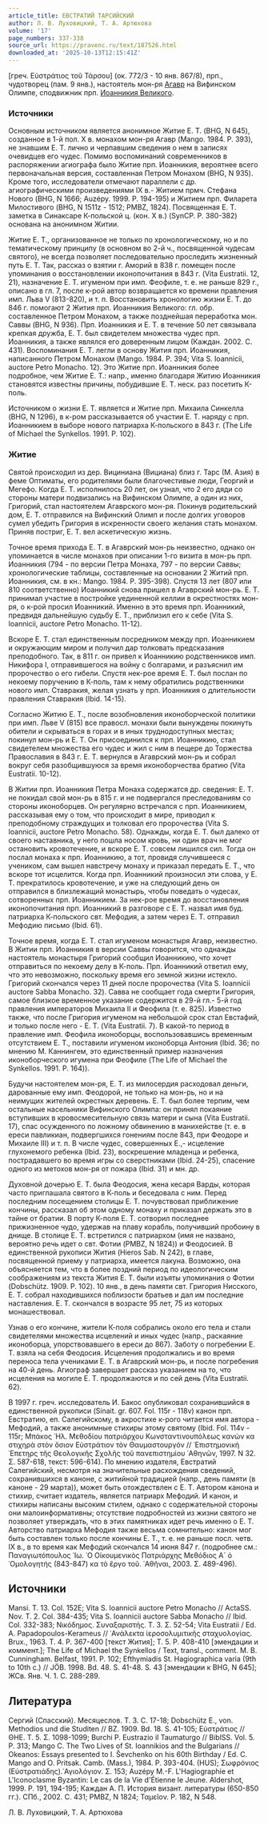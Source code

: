 ```yaml
---
article_title: ЕВСТРАТИЙ ТАРСИЙСКИЙ
author: Л. В. Луховицкий, Т. А. Артюхова
volume: '17'
page_numbers: 337-338
source_url: https://pravenc.ru/text/187526.html
downloaded_at: '2025-10-13T12:15:41Z'
---
```


[греч. Εὐστράτιος τοῦ Τάρσου] (ок. 772/3 - 10 янв. 867/8), прп., чудотворец (пам. 9 янв.), настоятель мон-ря [Агавр](https://pravenc.ru/text/Агавр.html) на Вифинском Олимпе, сподвижник прп. [Иоанникия Великогo](<https://pravenc.ru/text/Иоанникия Великогo.html>).

### Источники

Основным источником является анонимное Житие Е. Т. (BHG, N 645), созданное в 1-й пол. X в. монахом мон-ря Агавр (Mango. 1984. P. 393), не знавшим Е. Т. лично и черпавшим сведения о нем в записях очевидцев его чудес. Помимо воспоминаний современников в распоряжении агиографа было Житие прп. Иоанникия, вероятнее всего первоначальная версия, составленная Петром Монахом (BHG, N 935). Кроме того, исследователи отмечают параллели с др. агиографическими произведениями IX в.- Житием прмч. Стефана Нового (BHG, N 1666; Auzépy. 1999. P. 194-195) и Житием прп. Филарета Милостивого (BHG, N 1511z - 1512; PMBZ, 1824). Посвященная Е. Т. заметка в Синаксаре К-польской ц. (кон. X в.) (SynCP. P. 380-382) основана на анонимном Житии.

Житие Е. Т., организованное не только по хронологическому, но и по тематическому принципу (в основном во 2-й ч., посвященной чудесам святого), не всегда позволяет последовательно проследить жизненный путь Е. Т. Так, рассказ о взятии г. Аморий в 838 г. помещен после упоминания о восстановлении иконопочитания в 843 г. (Vita Eustratii. 12, 21), назначение Е. Т. игуменом при имп. Феофиле, т. е. не раньше 829 г., описано в гл. 7, после к-рой автор возвращается ко времени правления имп. Льва V (813-820), и т. п. Восстановить хронологию жизни Е. Т. до 846 г. помогают 2 Жития прп. Иоанникия Великого: гл. обр. составленное Петром Монахом, а также позднейшая переработка мон. Саввы (BHG, N 936). Прп. Иоанникия и Е. Т. в течение 50 лет связывала крепкая дружба, Е. Т. был свидетелем множества чудес прп. Иоанникия, а также являлся его доверенным лицом (Каждан. 2002. С. 431). Воспоминания Е. Т. легли в основу Жития прп. Иоанникия, написанного Петром Монахом (Mango. 1984. P. 394; Vita S. Ioannicii, auctore Petro Monacho. 12). Это Житие прп. Иоанникия более подробное, чем Житие Е. Т.: напр., именно благодаря Житию Иоанникия становятся известны причины, побудившие Е. Т. неск. раз посетить К-поль.

Источником о жизни Е. Т. является и Житие прп. Михаила Синкелла (BHG, N 1296), в к-ром рассказывается об участии Е. Т. наряду с прп. Иоанникием в выборе нового патриарха К-польского в 843 г. (The Life of Michael the Synkellos. 1991. P. 102).

### Житие

Святой происходил из дер. Вициниана (Вициана) близ г. Тарс (М. Азия) в феме Оптиматы, его родителями были благочестивые люди, Георгий и Мегефо. Когда Е. Т. исполнилось 20 лет, он узнал, что 2 его дяди со стороны матери подвизались на Вифинском Олимпе, а один из них, Григорий, стал настоятелем Агаврского мон-ря. Покинув родительский дом, Е. Т. отправился на Вифинский Олимп и после долгих уговоров сумел убедить Григория в искренности своего желания стать монахом. Приняв постриг, Е. Т. вел аскетическую жизнь.

Точное время прихода Е. Т. в Агаврский мон-рь неизвестно, однако он упоминается в числе монахов при описании 1-го визита в мон-рь прп. Иоанникия (794 - по версии Петра Монаха, 797 - по версии Саввы; хронологические таблицы, составленные на основании 2 Житий прп. Иоанникия, см. в кн.: Mango. 1984. P. 395-398). Спустя 13 лет (807 или 810 соответственно) Иоанникий снова пришел в Агаврский мон-рь. Е. Т. принимал участие в постройке уединенной келлии в окрестностях мон-ря, о к-рой просил Иоанникий. Именно в это время прп. Иоанникий, предвидя дальнейшую судьбу Е. Т., приблизил его к себе (Vita S. Ioannicii, auctore Petro Monacho. 11-12).

Вскоре Е. Т. стал единственным посредником между прп. Иоанникием и окружающим миром и получил дар толковать предсказания преподобного. Так, в 811 г. он привел к Иоанникию родственников имп. Никифора I, отправившегося на войну с болгарами, и разъяснил им пророчество о его гибели. Спустя нек-рое время Е. Т. был послан по некоему поручению в К-поль, там к нему обратились родственники нового имп. Ставракия, желая узнать у прп. Иоанникия о длительности правления Ставракия (Ibid. 14-15).

Согласно Житию Е. Т., после возобновления иконоборческой политики при имп. Льве V (815) все правосл. монахи были вынуждены покинуть обители и скрываться в горах и в иных труднодоступных местах; покинул мон-рь и Е. Т. Он присоединился к прп. Иоанникию, стал свидетелем множества его чудес и жил с ним в пещере до Торжества Православия в 843 г. Е. Т. вернулся в Агаврский мон-рь и собрал вокруг себя разобщившуюся за время иконоборчества братию (Vita Eustratii. 10-12).

В Житии прп. Иоанникия Петра Монаха содержатся др. сведения: Е. Т. не покидал свой мон-рь в 815 г. и не подвергался преследованиям со стороны иконоборцев. Он регулярно встречался с прп. Иоанникием, рассказывая ему о том, что происходит в мире, приводил к преподобному страждущих и толковал его пророчества (Vita S. Ioannicii, auctore Petro Monacho. 58). Однажды, когда Е. Т. был далеко от своего наставника, у него пошла носом кровь, ни один врач не мог остановить кровотечение, и вскоре Е. Т. совсем лишился сил. Тогда он послал монаха к прп. Иоанникию, а тот, провидя случившееся с учеником, сам вышел навстречу монаху и приказал передать Е. Т., что вскоре тот исцелится. Когда прп. Иоанникий произносил эти слова, у Е. Т. прекратилось кровотечение, и уже на следующий день он отправился в близлежащий монастырь, чтобы поведать о чудесах, сотворенных прп. Иоанникием. За нек-рое время до восстановления иконопочитания прп. Иоанникий в разговоре с Е. Т. назвал имя буд. патриарха К-польского свт. Мефодия, а затем через Е. Т. отправил Мефодию письмо (Ibid. 61).

Точное время, когда Е. Т. стал игуменом монастыря Агавр, неизвестно. В Житии прп. Иоанникия в версии Саввы говорится, что однажды настоятель монастыря Григорий сообщил Иоанникию, что хочет отправиться по некоему делу в К-поль. Прп. Иоанникий ответил ему, что это невозможно, поскольку время его земной жизни истекло. Григорий скончался через 11 дней после пророчества (Vita S. Ioannicii auctore Sabba Monacho. 32). Савва не сообщает года смерти Григория, самое близкое временное указание содержится в 29-й гл.- 5-й год правления императоров Михаила II и Феофила (т. е. 825). Известно также, что после Григория игуменом на небольшой срок стал Евстафий, и только после него - Е. Т. (Vita Eustratii. 7). В какой-то период в правление имп. Феофила иконоборцы, воспользовавшись временным отсутствием Е. Т., поставили игуменом иконоборца Антония (Ibid. 36; по мнению М. Каннингем, это единственный пример назначения иконоборческого игумена при Феофиле (The Life of Michael the Synkellos. 1991. P. 164)).

Будучи настоятелем мон-ря, Е. Т. из милосердия расходовал деньги, дарованные ему имп. Феодорой, не только на мон-рь, но и на неимущих жителей окрестных деревень. Е. Т. был более терпим, чем остальные насельники Вифинского Олимпа: он принял покаяние вступивших в кровосмесительную связь матери и сына (Vita Eustratii. 17), спас осужденного по ложному обвинению в манихействе (т. е. в ереси павликиан, подвергшихся гонениям после 843, при Феодоре и Михаиле III) и т. п. В числе чудес, совершенных Е.,- исцеление глухонемого ребенка (Ibid. 23), воскрешение младенца и ребенка, пострадавшего во время игры со сверстниками (Ibid. 24-25), спасение одного из метохов мон-ря от пожара (Ibid. 31) и мн. др.

Духовной дочерью Е. Т. была Феодосия, жена кесаря Варды, которая часто приглашала святого в К-поль и беседовала с ним. Перед последним посещением столицы Е. Т. почувствовал приближение кончины, рассказал об этом одному монаху и приказал держать это в тайне от братии. В порту К-поля Е. Т. сотворил последнее прижизненное чудо, удержав на плаву корабль, получивший пробоину в днище. В столице Е. Т. встретился с патриархом (имя не названо, вероятно речь идет о свт. Фотии (PMBZ, N 1824)) и Феодосией. В единственной рукописи Жития (Hieros Sab. N 242), в главе, посвященной приему у патриарха, имеется лакуна. Возможно, она объясняется тем, что в более поздний период по идеологическим соображениям из текста Жития Е. Т. были изъяты упоминания о Фотии (Dobschütz. 1909. P. 102). 10 янв., в день памяти свт. Григория Нисского, Е. Т. собрал находившихся поблизости братьев и дал им последние наставления. Е. Т. скончался в возрасте 95 лет, 75 из которых монашествовал.

Узнав о его кончине, жители К-поля собрались около его тела и стали свидетелями множества исцелений и иных чудес (напр., раскаяние иконоборца, упорствовавшего в ереси до 867). Заботу о погребении Е. Т. взяла на себя Феодосия. Исцеления продолжались и во время переноса тела учениками Е. Т. в Агаврский мон-рь, и после погребения на 40-й день. Агиограф завершает рассказ указанием на то, что исцеления на могиле Е. Т. продолжаются и по сей день (Vita Eustratii. 62).

В 1997 г. греч. исследователь И. Бакос опубликовал сохранившийся в единственной рукописи (Sinait. gr. 607. Fol. 115r - 118v) канон прп. Евстратию, еп. Салегийскому, в акростихе к-рого читается имя автора - Мефодий, а также анонимные стихиры этому святому (Ibid. Fol. 114v - 115r; Μπάκος ᾿Ηλ. Μεθοδίου 
πατριάρχου Κωνσταντινουπόλεως κανὼν κα στιχηρὰ στὸν ὅσιον Εὐστράτιον τὸν Θαυμαστουργόν // ᾿Επιστημονικὴ ᾿Επετηρς τῆς Θεολογικῆς Σχολῆς τοῦ πανεπιστημίου ᾿Αθηνῶν, 
1997. Ν 32. Σ. 587-618, текст: 596-614). По мнению издателя, Евстратий Салегийский, несмотря на значительные расхождения сведений, сохранившихся в каноне, с житийной традицией (напр., день памяти (в каноне - 29 марта)), может быть отождествлен с Е. Т. Автором канона и стихир, считает издатель, является патриарх Мефодий. И канон, и стихиры написаны высоким стилем, однако с содержательной стороны они малоинформативны; отсутствие подробностей из жизни святого не позволяет утверждать, что в этих памятниках идет речь именно о Е. Т. Авторство патриарха Мефодия также весьма сомнительно: канон мог быть составлен только после кончины Е. Т., т. е. не раньше посл. четв. IX в., в то время как Мефодий скончался 14 июня 847 г. (подробнее см.: Παναγιωτόπουλος ᾿Ιω. ῾Ο Οἰκουμενικὸς Πατριάρχης Μεθόδιος Α´ ὁ ῾Ομολογητής (843-847) κα τὸ ἔργο τοῦ. ᾿Αθῆναι, 
2003. 
Σ. 489-496).

## Источники

Mansi. T. 13. Col. 152E; Vita S. Ioannicii auctore Petro Monacho // ActaSS. Nov. T. 2. Col. 384-435; Vita S. Ioannicii auctore Sabba Monacho // Ibid. Col. 332-383; Νικόδημος. Συναξαριστής. Τ. 3. Σ. 52-54; Vita Eustratii / Ed. А. Papadopoulos-Kerameus // ᾿Ανάλεκτα ἱεροσολυμιτικῆς σταχυολογίας. Brux., 1963. T. 4. P. 367-400 [текст Жития]; T. 5. P. 408-410 [эмендации и коммент.]; The Life of Michael the Synkellos / Text, transl., comment. M. B. Cunningham. Belfast, 1991. P. 102; Efthymiadis St. Hagiographica varia (9th to 10th c.) // JÖB. 1998. Bd. 48. S. 41-48. S. 43 [эмендации к BHG, N 645]; ЖСв. Янв. Ч. 1. С. 288-289.

## Литература

Сергий (Спасский). Месяцеслов. Т. 3. С. 17-18; Dobschütz E., von. Methodios und die Studiten // BZ. 1909. Bd. 18. S. 41-105; Εὐστράτιος // ΘΗΕ. Τ. 5. Σ. 1098-1099; Burchi P. Eustrazio il Taumaturgo // BiblSS. Vol. 5. P. 313; Mango C. The Two Lives of St. Ioannikios and the Bulgarians // Okeanos: Essays presented to I. Ševchenko on his 60th Birthday / Ed. C. Mango and O. Pritsak. Camb. (Mass.), 1984. P. 393-404. (HUS); Σωφρόνιος (Εὐστρατιάδης).῾Αγιολόγιον. Σ. 153; Auzépy M.-F. L'Hagiographie et L'Iconoclasme Byzantin: Le cas de la Vie d'Étienne le Jeune. Aldershot, 1999. P. 191, 194-195; Каждан А. П. История визант. литературы (650-850 гг.). СПб., 2002. С. 431; PMBZ, N 1824; Ταμεῖον. P. 182, N 548.

Л. В. Луховицкий, Т. А. Артюхова
